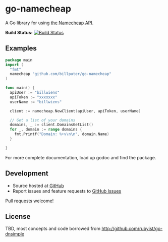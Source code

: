 # go-namecheap

A Go library for using [the Namecheap API](https://www.namecheap.com/support/api/intro.aspx).

**Build Status:** [![Build Status](https://travis-ci.org/billputer/go-namecheap.png?branch=master)](https://travis-ci.org/billputer/go-namecheap)

## Examples

```go
package main
import (
  "fmt"
  namecheap "github.com/billputer/go-namecheap"
)

func main() {
  apiUser := "billwiens"
  apiToken := "xxxxxxx"
  userName := "billwiens"

  client := namecheap.NewClient(apiUser, apiToken, userName)

  // Get a list of your domains
  domains, _ := client.DomainsGetList()
  for _, domain := range domains {
    fmt.Printf("Domain: %+v\n\n", domain.Name)
  }

}
```

For more complete documentation, load up godoc and find the package.

## Development

- Source hosted at [GitHub](https://github.com/billputer/go-namecheap)
- Report issues and feature requests to [GitHub Issues](https://github.com/billputer/go-namecheap/issues)

Pull requests welcome!

## License

TBD, most concepts and code borrowed from http://github.com/rubyist/go-dnsimple
